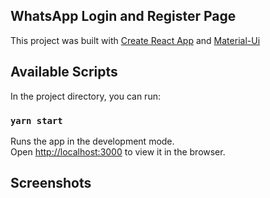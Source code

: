 ## WhatsApp Login and Register Page

This project was built with [Create React App](https://github.com/facebook/create-react-app) and [Material-Ui](https://material-ui.com/)

## Available Scripts

In the project directory, you can run:

### `yarn start`

Runs the app in the development mode.<br />
Open [http://localhost:3000](http://localhost:3000) to view it in the browser.


## Screenshots




